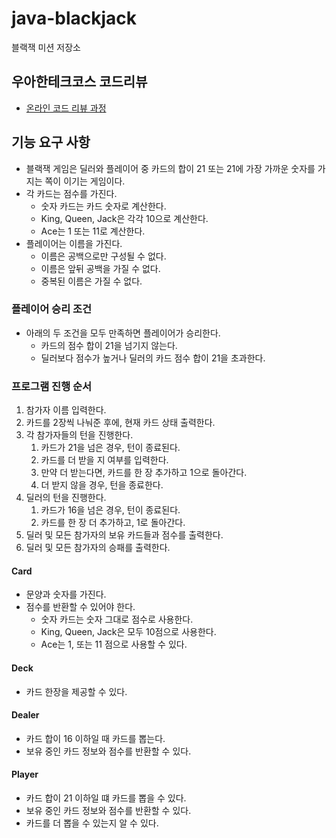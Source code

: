 # java-blackjack

블랙잭 미션 저장소

## 우아한테크코스 코드리뷰

- [온라인 코드 리뷰 과정](https://github.com/woowacourse/woowacourse-docs/blob/master/maincourse/README.md)

## 기능 요구 사항

- 블랙잭 게임은 딜러와 플레이어 중 카드의 합이 21 또는 21에 가장 가까운 숫자를 가지는 쪽이 이기는 게임이다.
- 각 카드는 점수를 가진다.
  - 숫자 카드는 카드 숫자로 계산한다.
  - King, Queen, Jack은 각각 10으로 계산한다.
  - Ace는 1 또는 11로 계산한다.
- 플레이어는 이름을 가진다.
  - 이름은 공백으로만 구성될 수 없다.
  - 이름은 앞뒤 공백을 가질 수 없다.
  - 중복된 이름은 가질 수 없다.

### 플레이어 승리 조건

- 아래의 두 조건을 모두 만족하면 플레이어가 승리한다.
  - 카드의 점수 합이 21을 넘기지 않는다.
  - 딜러보다 점수가 높거나 딜러의 카드 점수 합이 21을 초과한다.

### 프로그램 진행 순서
1. 참가자 이름 입력한다.
2. 카드를 2장씩 나눠준 후에, 현재 카드 상태 출력한다.
3. 각 참가자들의 턴을 진행한다.
   1. 카드가 21을 넘은 경우, 턴이 종료된다.
   2. 카드를 더 받을 지 여부를 입력한다.
   3. 만약 더 받는다면, 카드를 한 장 추가하고 1으로 돌아간다.
   4. 더 받지 않을 경우, 턴을 종료한다.
4. 딜러의 턴을 진행한다.
   1. 카드가 16을 넘은 경우, 턴이 종료된다.
   2. 카드를 한 장 더 추가하고, 1로 돌아간다.
5. 딜러 및 모든 참가자의 보유 카드들과 점수를 출력한다.
6. 딜러 및 모든 참가자의 승패를 출력한다.

#### Card

- 문양과 숫자를 가진다.
- 점수를 반환할 수 있어야 한다.
  - 숫자 카드는 숫자 그대로 점수로 사용한다.
  - King, Queen, Jack은 모두 10점으로 사용한다.
  - Ace는 1, 또는 11 점으로 사용할 수 있다.

#### Deck

- 카드 한장을 제공할 수 있다.

#### Dealer

- 카드 합이 16 이하일 때 카드를 뽑는다.
- 보유 중인 카드 정보와 점수를 반환할 수 있다.

#### Player

- 카드 합이 21 이하일 떄 카드를 뽑을 수 있다.
- 보유 중인 카드 정보와 점수를 반환할 수 있다.
- 카드를 더 뽑을 수 있는지 알 수 있다.
